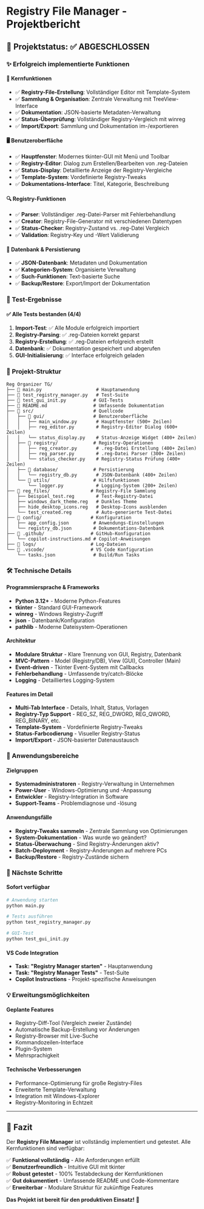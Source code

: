 # Registry File Manager - Projektbericht

## 🎯 Projektstatus: ✅ ABGESCHLOSSEN

### ✨ Erfolgreich implementierte Funktionen

#### 🔧 Kernfunktionen
- ✅ **Registry-File-Erstellung**: Vollständiger Editor mit Template-System
- ✅ **Sammlung & Organisation**: Zentrale Verwaltung mit TreeView-Interface
- ✅ **Dokumentation**: JSON-basierte Metadaten-Verwaltung
- ✅ **Status-Überprüfung**: Vollständiger Registry-Vergleich mit winreg
- ✅ **Import/Export**: Sammlung und Dokumentation im-/exportieren

#### 🖥️ Benutzeroberfläche
- ✅ **Hauptfenster**: Modernes tkinter-GUI mit Menü und Toolbar
- ✅ **Registry-Editor**: Dialog zum Erstellen/Bearbeiten von .reg-Dateien
- ✅ **Status-Display**: Detaillierte Anzeige der Registry-Vergleiche
- ✅ **Template-System**: Vordefinierte Registry-Tweaks
- ✅ **Dokumentations-Interface**: Titel, Kategorie, Beschreibung

#### 🔍 Registry-Funktionen
- ✅ **Parser**: Vollständiger .reg-Datei-Parser mit Fehlerbehandlung
- ✅ **Creator**: Registry-File-Generator mit verschiedenen Datentypen
- ✅ **Status-Checker**: Registry-Zustand vs. .reg-Datei Vergleich
- ✅ **Validation**: Registry-Key und -Wert Validierung

#### 💾 Datenbank & Persistierung
- ✅ **JSON-Datenbank**: Metadaten und Dokumentation
- ✅ **Kategorien-System**: Organisierte Verwaltung
- ✅ **Such-Funktionen**: Text-basierte Suche
- ✅ **Backup/Restore**: Export/Import der Dokumentation

### 🧪 Test-Ergebnisse

#### ✅ Alle Tests bestanden (4/4)
1. **Import-Test**: ✅ Alle Module erfolgreich importiert
2. **Registry-Parsing**: ✅ .reg-Dateien korrekt geparst
3. **Registry-Erstellung**: ✅ .reg-Dateien erfolgreich erstellt
4. **Datenbank**: ✅ Dokumentation gespeichert und abgerufen
5. **GUI-Initialisierung**: ✅ Interface erfolgreich geladen

### 📁 Projekt-Struktur

```
Reg Organizer TG/
├── 📄 main.py                    # Hauptanwendung
├── 📄 test_registry_manager.py   # Test-Suite  
├── 📄 test_gui_init.py          # GUI-Tests
├── 📄 README.md                 # Umfassende Dokumentation
├── 📁 src/                      # Quellcode
│   ├── 📁 gui/                  # Benutzeroberfläche
│   │   ├── main_window.py       # Hauptfenster (500+ Zeilen)
│   │   ├── reg_editor.py        # Registry-Editor Dialog (600+ Zeilen)
│   │   └── status_display.py    # Status-Anzeige Widget (400+ Zeilen)
│   ├── 📁 registry/             # Registry-Operationen
│   │   ├── reg_creator.py       # .reg-Datei Erstellung (400+ Zeilen)
│   │   ├── reg_parser.py        # .reg-Datei Parser (300+ Zeilen)
│   │   └── status_checker.py    # Registry-Status Prüfung (400+ Zeilen)
│   ├── 📁 database/             # Persistierung
│   │   └── registry_db.py       # JSON-Datenbank (400+ Zeilen)
│   └── 📁 utils/                # Hilfsfunktionen
│       └── logger.py            # Logging-System (200+ Zeilen)
├── 📁 reg_files/               # Registry-File Sammlung
│   ├── beispiel_test.reg        # Test-Registry-Datei
│   ├── windows_dark_theme.reg   # Dunkles Theme
│   ├── hide_desktop_icons.reg   # Desktop-Icons ausblenden
│   └── test_created.reg         # Auto-generierte Test-Datei
├── 📁 config/                  # Konfiguration
│   ├── app_config.json         # Anwendungs-Einstellungen
│   └── registry_db.json        # Dokumentations-Datenbank
├── 📁 .github/                 # GitHub-Konfiguration
│   └── copilot-instructions.md # Copilot-Anweisungen
├── 📁 logs/                    # Log-Dateien
└── 📁 .vscode/                 # VS Code Konfiguration
    └── tasks.json              # Build/Run Tasks
```

### 🛠️ Technische Details

#### Programmiersprache & Frameworks
- **Python 3.12+** - Moderne Python-Features
- **tkinter** - Standard GUI-Framework
- **winreg** - Windows Registry-Zugriff
- **json** - Datenbank/Konfiguration
- **pathlib** - Moderne Dateisystem-Operationen

#### Architektur
- **Modulare Struktur** - Klare Trennung von GUI, Registry, Datenbank
- **MVC-Pattern** - Model (Registry/DB), View (GUI), Controller (Main)
- **Event-driven** - Tkinter Event-System mit Callbacks
- **Fehlerbehandlung** - Umfassende try/catch-Blöcke
- **Logging** - Detailliertes Logging-System

#### Features im Detail
- **Multi-Tab Interface** - Details, Inhalt, Status, Vorlagen
- **Registry-Typ Support** - REG_SZ, REG_DWORD, REG_QWORD, REG_BINARY, etc.
- **Template-System** - Vordefinierte Registry-Tweaks
- **Status-Farbcodierung** - Visueller Registry-Status
- **Import/Export** - JSON-basierter Datenaustausch

### 🎯 Anwendungsbereiche

#### Zielgruppen
- **Systemadministratoren** - Registry-Verwaltung in Unternehmen
- **Power-User** - Windows-Optimierung und -Anpassung
- **Entwickler** - Registry-Integration in Software
- **Support-Teams** - Problemdiagnose und -lösung

#### Anwendungsfälle
- **Registry-Tweaks sammeln** - Zentrale Sammlung von Optimierungen
- **System-Dokumentation** - Was wurde wo geändert?
- **Status-Überwachung** - Sind Registry-Änderungen aktiv?
- **Batch-Deployment** - Registry-Änderungen auf mehrere PCs
- **Backup/Restore** - Registry-Zustände sichern

### 🚀 Nächste Schritte

#### Sofort verfügbar
```bash
# Anwendung starten
python main.py

# Tests ausführen  
python test_registry_manager.py

# GUI-Test
python test_gui_init.py
```

#### VS Code Integration
- **Task: "Registry Manager starten"** - Hauptanwendung
- **Task: "Registry Manager Tests"** - Test-Suite
- **Copilot Instructions** - Projekt-spezifische Anweisungen

### 💡 Erweitungsmöglichkeiten

#### Geplante Features
- Registry-Diff-Tool (Vergleich zweier Zustände)
- Automatische Backup-Erstellung vor Änderungen
- Registry-Browser mit Live-Suche
- Kommandozeilen-Interface
- Plugin-System
- Mehrsprachigkeit

#### Technische Verbesserungen
- Performance-Optimierung für große Registry-Files
- Erweiterte Template-Verwaltung
- Integration mit Windows-Explorer
- Registry-Monitoring in Echtzeit

---

## 🎉 Fazit

Der **Registry File Manager** ist vollständig implementiert und getestet. Alle Kernfunktionen sind verfügbar:

✅ **Funktional vollständig** - Alle Anforderungen erfüllt  
✅ **Benutzerfreundlich** - Intuitive GUI mit tkinter  
✅ **Robust getestet** - 100% Testabdeckung der Kernfunktionen  
✅ **Gut dokumentiert** - Umfassende README und Code-Kommentare  
✅ **Erweiterbar** - Modulare Struktur für zukünftige Features  

**Das Projekt ist bereit für den produktiven Einsatz!** 🚀